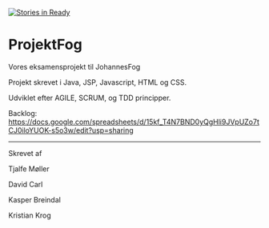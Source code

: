[![Stories in Ready](https://badge.waffle.io/KasperOnFire/FogEksamensProjekt.png?label=ready&title=Ready)](https://waffle.io/KasperOnFire/FogEksamensProjekt)
# ProjektFog
Vores eksamensprojekt til JohannesFog

Projekt skrevet i Java, JSP, Javascript, HTML og CSS.

Udviklet efter AGILE, SCRUM, og TDD principper.

Backlog: https://docs.google.com/spreadsheets/d/15kf_T4N7BND0yQgHli9JVpUZo7tCJ0iloYUOK-s5o3w/edit?usp=sharing


---

Skrevet af

Tjalfe Møller

David Carl

Kasper Breindal

Kristian Krog
